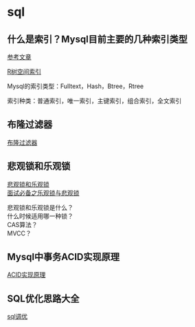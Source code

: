 # sql

## 什么是索引？Mysql目前主要的几种索引类型

[参考文章](https://blog.csdn.net/liutong123987/article/details/79384395/)

[R树空间索引](https://blog.csdn.net/zhouxuguang236/article/details/7898272)

Mysql的索引类型：Fulltext，Hash，Btree，Rtree

索引种类：普通索引，唯一索引，主键索引，组合索引，全文索引

## 布隆过滤器

[布隆过滤器](https://zhuanlan.zhihu.com/p/72378274)

## 悲观锁和乐观锁

[悲观锁和乐观锁](https://blog.csdn.net/yanghan1222/article/details/80449528)  
[面试必备之乐观锁与悲观锁](https://blog.csdn.net/qq_34337272/article/details/81072874?utm_medium=distribute.pc_relevant.none-task-blog-BlogCommendFromMachineLearnPai2-1.control&dist_request_id=&depth_1-utm_source=distribute.pc_relevant.none-task-blog-BlogCommendFromMachineLearnPai2-1.control)

悲观锁和乐观锁是什么？  
什么时候适用哪一种锁？  
CAS算法？  
MVCC？  

## Mysql中事务ACID实现原理

[ACID实现原理](https://www.cnblogs.com/rjzheng/p/10841031.html)

## SQL优化思路大全

[sql调优](https://www.cnblogs.com/wcwen1990/p/7204739.html)